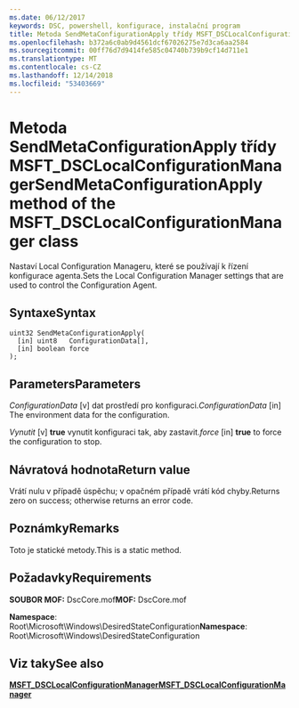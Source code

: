```yaml
---
ms.date: 06/12/2017
keywords: DSC, powershell, konfigurace, instalační program
title: Metoda SendMetaConfigurationApply třídy MSFT_DSCLocalConfigurationManager
ms.openlocfilehash: b372a6c0ab9d4561dcf67026275e7d3ca6aa2584
ms.sourcegitcommit: 00ff76d7d9414fe585c04740b739b9cf14d711e1
ms.translationtype: MT
ms.contentlocale: cs-CZ
ms.lasthandoff: 12/14/2018
ms.locfileid: "53403669"
---
```

# <a name="sendmetaconfigurationapply-method-of-the-msftdsclocalconfigurationmanager-class"></a><span data-ttu-id="ee7df-103">Metoda SendMetaConfigurationApply třídy MSFT_DSCLocalConfigurationManager</span><span class="sxs-lookup"><span data-stu-id="ee7df-103">SendMetaConfigurationApply method of the MSFT_DSCLocalConfigurationManager class</span></span>

<span data-ttu-id="ee7df-104">Nastaví Local Configuration Manageru, které se používají k řízení konfigurace agenta.</span><span class="sxs-lookup"><span data-stu-id="ee7df-104">Sets the Local Configuration Manager settings that are used to control the Configuration Agent.</span></span>

## <a name="syntax"></a><span data-ttu-id="ee7df-105">Syntaxe</span><span class="sxs-lookup"><span data-stu-id="ee7df-105">Syntax</span></span>

```mof
uint32 SendMetaConfigurationApply(
  [in] uint8   ConfigurationData[],
  [in] boolean force
);
```

## <a name="parameters"></a><span data-ttu-id="ee7df-106">Parameters</span><span class="sxs-lookup"><span data-stu-id="ee7df-106">Parameters</span></span>

<span data-ttu-id="ee7df-107">*ConfigurationData* \[v\] dat prostředí pro konfiguraci.</span><span class="sxs-lookup"><span data-stu-id="ee7df-107">*ConfigurationData* \[in\] The environment data for the configuration.</span></span>

<span data-ttu-id="ee7df-108">*Vynutit* \[v\] **true** vynutit konfiguraci tak, aby zastavit.</span><span class="sxs-lookup"><span data-stu-id="ee7df-108">*force* \[in\] **true** to force the configuration to stop.</span></span>

## <a name="return-value"></a><span data-ttu-id="ee7df-109">Návratová hodnota</span><span class="sxs-lookup"><span data-stu-id="ee7df-109">Return value</span></span>

<span data-ttu-id="ee7df-110">Vrátí nulu v případě úspěchu; v opačném případě vrátí kód chyby.</span><span class="sxs-lookup"><span data-stu-id="ee7df-110">Returns zero on success; otherwise returns an error code.</span></span>

## <a name="remarks"></a><span data-ttu-id="ee7df-111">Poznámky</span><span class="sxs-lookup"><span data-stu-id="ee7df-111">Remarks</span></span>

<span data-ttu-id="ee7df-112">Toto je statické metody.</span><span class="sxs-lookup"><span data-stu-id="ee7df-112">This is a static method.</span></span>

## <a name="requirements"></a><span data-ttu-id="ee7df-113">Požadavky</span><span class="sxs-lookup"><span data-stu-id="ee7df-113">Requirements</span></span>

<span data-ttu-id="ee7df-114">**SOUBOR MOF:** DscCore.mof</span><span class="sxs-lookup"><span data-stu-id="ee7df-114">**MOF:** DscCore.mof</span></span>

<span data-ttu-id="ee7df-115">**Namespace**: Root\Microsoft\Windows\DesiredStateConfiguration</span><span class="sxs-lookup"><span data-stu-id="ee7df-115">**Namespace**: Root\Microsoft\Windows\DesiredStateConfiguration</span></span>

## <a name="see-also"></a><span data-ttu-id="ee7df-116">Viz taky</span><span class="sxs-lookup"><span data-stu-id="ee7df-116">See also</span></span>

[<span data-ttu-id="ee7df-117">**MSFT_DSCLocalConfigurationManager**</span><span class="sxs-lookup"><span data-stu-id="ee7df-117">**MSFT_DSCLocalConfigurationManager**</span></span>](msft-dsclocalconfigurationmanager.md)